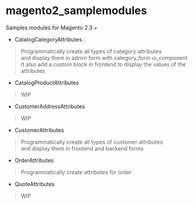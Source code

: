 # magento2_samplemodules
Samples modules for Magento 2.3 +

- CatalogCategoryAttributes : 
> Programmatically create all types of category attributes  
> and display them in admin form with category_form ui_component  
> It also add a custom block in frontend to display the values of the attributes
- CatalogProductAttributes
> WIP
- CustomerAddressAttributes
> WIP
- CustomerAttributes
> Programmatically create all types of customer attributes  
> and display them in frontend and backend forms
- OrderAttributes
> Programmatically create attributes for order
- QuoteAttributes
> WIP

